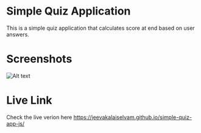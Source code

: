 # Simple Quiz Application

This is a simple quiz application that calculates score at end based on user answers.
# Screenshots
![Alt text](/output/screenshot.png?raw=true "Simple Quiz Application")

# Live Link
Check the live verion here <https://jeevakalaiselvam.github.io/simple-quiz-app-js/>
